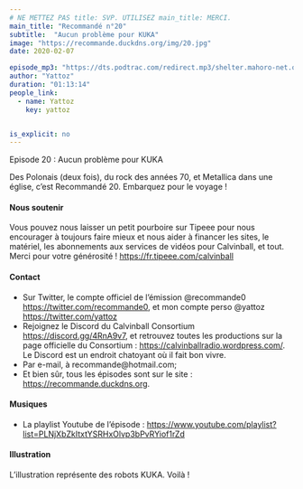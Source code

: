 ```yaml
---
# NE METTEZ PAS title: SVP. UTILISEZ main_title: MERCI.
main_title: "Recommandé n°20"
subtitle:  "Aucun problème pour KUKA"
image: "https://recommande.duckdns.org/img/20.jpg"
date: 2020-02-07

episode_mp3: "https://dts.podtrac.com/redirect.mp3/shelter.mahoro-net.org/~yattoz/recommande/episodes/episode20.mp3"
author: "Yattoz"
duration: "01:13:14"
people_link: 
  - name: Yattoz
    key: yattoz


is_explicit: no
---
```


<PodcastHeader/>

<!-- ECRIRE LA DESCRIPTION DE L'EPISODE SOUS CETTE LIGNE -->


 Episode 20 : Aucun problème pour KUKA 

<p>Des Polonais (deux fois), du rock des années 70, et Metallica dans une église, c’est Recommandé 20. Embarquez pour le voyage !</p>

<h4>Nous soutenir</h4>

<p>Vous pouvez nous laisser un petit pourboire sur Tipeee pour nous encourager à toujours faire mieux et nous aider à financer les sites, le matériel, les abonnements aux services de vidéos pour Calvinball, et tout. Merci pour votre générosité ! <a href="https://fr.tipeee.com/calvinball" rel="nofollow">https://fr.tipeee.com/calvinball</a></p>

<h4>Contact</h4>

<ul>
  <li>Sur Twitter, le compte officiel de l’émission @recommande0 <a href="https://twitter.com/recommande0" rel="nofollow">https://twitter.com/recommande0</a>, et mon compte perso @yattoz <a href="https://twitter.com/yattoz" rel="nofollow">https://twitter.com/yattoz</a></li>
  <li>Rejoignez le Discord du Calvinball Consortium <a href="https://discord.gg/4RnA9v7" rel="nofollow">https://discord.gg/4RnA9v7</a>, et retrouvez toutes les productions sur la page officielle du Consortium : <a href="https://calvinballradio.wordpress.com/" rel="nofollow">https://calvinballradio.wordpress.com/</a>. Le Discord est un endroit chatoyant où il fait bon vivre.</li>
  <li>Par e-mail, à recommande@hotmail.com;</li>
  <li>Et bien sûr, tous les épisodes sont sur le site : <a href="https://recommande.duckdns.org" rel="nofollow">https://recommande.duckdns.org</a>.</li>
</ul>

<h4>Musiques</h4>

<ul>
  <li>La playlist Youtube de l’épisode : <a href="https://www.youtube.com/playlist?list=PLNjXbZkItxtYSRHxOlvp3bPvRYiof1rZd" rel="nofollow">https://www.youtube.com/playlist?list=PLNjXbZkItxtYSRHxOlvp3bPvRYiof1rZd</a></li>
</ul>

<h4>Illustration</h4>

<p>L’illustration représente des robots KUKA. Voilà !</p>



